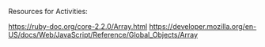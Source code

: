 Resources for Activities: 

https://ruby-doc.org/core-2.2.0/Array.html
https://developer.mozilla.org/en-US/docs/Web/JavaScript/Reference/Global_Objects/Array